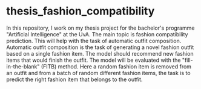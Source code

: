 # thesis_fashion_compatibility
In this repository, I work on my thesis project for the bachelor's programme "Artificial Intelligence" at the UvA. The main topic is fashion compatibility prediction. This will help with the task of automatic outfit composition. Automatic outfit composition is the task of generating a novel fashion outfit based on a single fashion item. The model should recommend new fashion items that would finish the outfit. The model will be evaluated with the "fill-in-the-blank" (FITB) method. Here a random fashion item is removed from an outfit and from a batch of random different fashion items, the task is to predict the right fashion item that belongs to the outfit.
